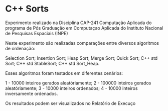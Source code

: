 # C++ Sorts

Experimento realizado na Disciplina CAP-241 Computação Aplicada do programa de Pós Graduação em Computaçao Aplicada do Instituto Nacional de Pesquisas Espaciais (INPE)


Neste experimento são realizadas comparações entre diversos algoritmos de ordenação:

Selection Sort;
Insertion Sort;
Heap Sort;
Merge Sort;
Quick Sort;
C++ std Sort;
C++ std StableSort;
C++ std Sort_Heap.

Esses algoritmos foram testados em diferentes cenários:

1 - 10000 inteiros gerados aleatóriamente;
2 - 100000 inteiros gerados aleatóriamente;
3 - 10000 inteiros ordenados;
4 - 10000 inteiros inversamente ordenados.

Os resultados podem ser visualizados no Relatório de Execuço

